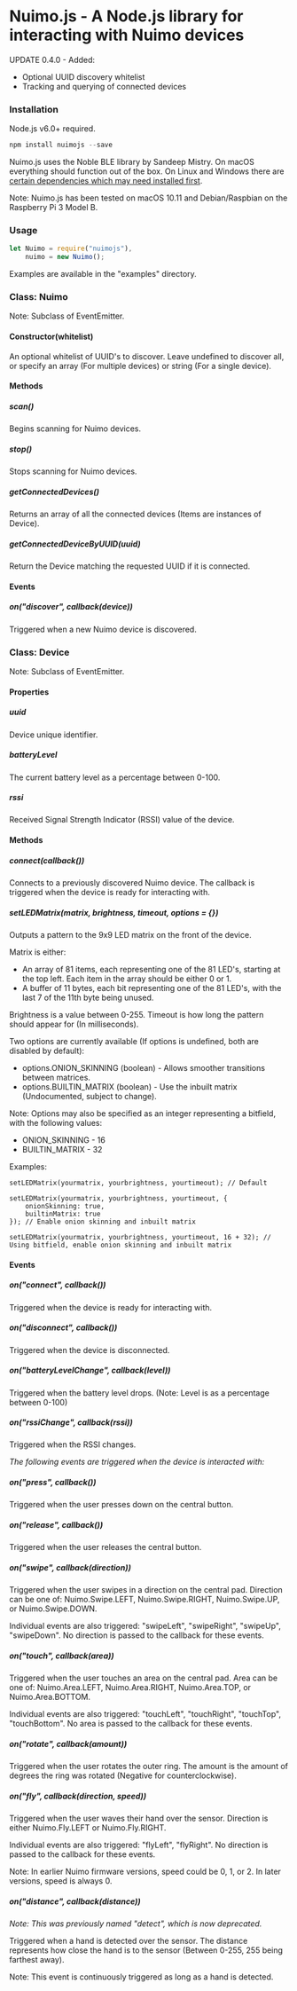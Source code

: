 # Nuimo.js - A Node.js library for interacting with Nuimo devices

UPDATE 0.4.0 - Added:

* Optional UUID discovery whitelist
* Tracking and querying of connected devices

### Installation

Node.js v6.0+ required.

```javascript
npm install nuimojs --save
```

Nuimo.js uses the Noble BLE library by Sandeep Mistry. On macOS everything should function out of the box. On Linux and Windows there are [certain dependencies which may need installed first](https://github.com/sandeepmistry/noble#prerequisites).

Note: Nuimo.js has been tested on macOS 10.11 and Debian/Raspbian on the Raspberry Pi 3 Model B.

### Usage

```javascript
let Nuimo = require("nuimojs"),
    nuimo = new Nuimo();
```

Examples are available in the "examples" directory.


### Class: Nuimo

Note: Subclass of EventEmitter.

#### Constructor(whitelist)

An optional whitelist of UUID's to discover. Leave undefined to discover all, or specify an array (For multiple devices) or string (For a single device).

#### Methods

##### scan()

Begins scanning for Nuimo devices.

##### stop()

Stops scanning for Nuimo devices.

##### getConnectedDevices()

Returns an array of all the connected devices (Items are instances of Device).

##### getConnectedDeviceByUUID(uuid)

Return the Device matching the requested UUID if it is connected.

#### Events

##### on("discover", callback(device))

Triggered when a new Nuimo device is discovered.


### Class: Device

Note: Subclass of EventEmitter.

#### Properties

##### uuid

Device unique identifier.

##### batteryLevel

The current battery level as a percentage between 0-100.

##### rssi

Received Signal Strength Indicator (RSSI) value of the device.

#### Methods

##### connect(callback())

Connects to a previously discovered Nuimo device. The callback is triggered when the device is ready for interacting with.

##### setLEDMatrix(matrix, brightness, timeout, options = {})

Outputs a pattern to the 9x9 LED matrix on the front of the device.

Matrix is either:
- An array of 81 items, each representing one of the 81 LED's, starting at the top left. Each item in the array should be either 0 or 1.
- A buffer of 11 bytes, each bit representing one of the 81 LED's, with the last 7 of the 11th byte being unused.

Brightness is a value between 0-255. Timeout is how long the pattern should appear for (In milliseconds).

Two options are currently available (If options is undefined, both are disabled by default):
- options.ONION_SKINNING (boolean) - Allows smoother transitions between matrices.
- options.BUILTIN_MATRIX (boolean) - Use the inbuilt matrix (Undocumented, subject to change).
 
Note: Options may also be specified as an integer representing a bitfield, with the following values:
- ONION_SKINNING - 16
- BUILTIN_MATRIX - 32

Examples:
```
setLEDMatrix(yourmatrix, yourbrightness, yourtimeout); // Default
```

```
setLEDMatrix(yourmatrix, yourbrightness, yourtimeout, {
    onionSkinning: true,
    builtinMatrix: true
}); // Enable onion skinning and inbuilt matrix
```

```
setLEDMatrix(yourmatrix, yourbrightness, yourtimeout, 16 + 32); // Using bitfield, enable onion skinning and inbuilt matrix
```

#### Events

##### on("connect", callback())

Triggered when the device is ready for interacting with.

##### on("disconnect", callback())

Triggered when the device is disconnected.

##### on("batteryLevelChange", callback(level))

Triggered when the battery level drops. (Note: Level is as a percentage between 0-100)

##### on("rssiChange", callback(rssi))

Triggered when the RSSI changes.

*The following events are triggered when the device is interacted with:*

##### on("press", callback())

Triggered when the user presses down on the central button.

##### on("release", callback())

Triggered when the user releases the central button.

##### on("swipe", callback(direction))

Triggered when the user swipes in a direction on the central pad. Direction can be one of: Nuimo.Swipe.LEFT, Nuimo.Swipe.RIGHT, Nuimo.Swipe.UP, or Nuimo.Swipe.DOWN.

Individual events are also triggered: "swipeLeft", "swipeRight", "swipeUp", "swipeDown". No direction is passed to the callback for these events.

##### on("touch", callback(area))

Triggered when the user touches an area on the central pad. Area can be one of: Nuimo.Area.LEFT, Nuimo.Area.RIGHT, Nuimo.Area.TOP, or Nuimo.Area.BOTTOM.

Individual events are also triggered: "touchLeft", "touchRight", "touchTop", "touchBottom". No area is passed to the callback for these events.

##### on("rotate", callback(amount))

Triggered when the user rotates the outer ring. The amount is the amount of degrees the ring was rotated (Negative for counterclockwise).

##### on("fly", callback(direction, speed))

Triggered when the user waves their hand over the sensor. Direction is either Nuimo.Fly.LEFT or Nuimo.Fly.RIGHT.

Individual events are also triggered: "flyLeft", "flyRight". No direction is passed to the callback for these events.

Note: In earlier Nuimo firmware versions, speed could be 0, 1, or 2. In later versions, speed is always 0.

##### on("distance", callback(distance))

*Note: This was previously named "detect", which is now deprecated.*

Triggered when a hand is detected over the sensor. The distance represents how close the hand is to the sensor (Between 0-255, 255 being farthest away).

Note: This event is continuously triggered as long as a hand is detected.
